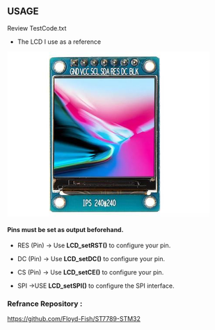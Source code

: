 ## USAGE

Review TestCode.txt

- The LCD I use as a reference

![alt text](https://github.com/turgayhopal/STM32-ST7789-Library/blob/main/13-inc-ips-tft-lcd-240240-renkli-hd-lcd-ekran-st7789-surucu-modulu-tft-lcd-display-sincerepromise-42178-15-B.jpg?raw=true)


#### Pins must be set as output beforehand.

- RES (Pin) ->  Use **LCD_setRST()** to configure your pin.
- DC (Pin) ->  Use **LCD_setDC()** to configure your pin.
- CS (Pin) ->  Use **LCD_setCE()** to configure your pin.

- SPI ->USE **LCD_setSPI()** to configure the SPI interface.


### Refrance Repository :
https://github.com/Floyd-Fish/ST7789-STM32
